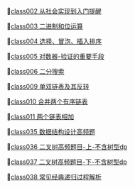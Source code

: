 :file_folder:[class002 从社会实现到入门提醒](./src-cpp/class002/)

:file_folder:[class003 二进制和位运算](./src-cpp/class003/)

:file_folder:[class004 选择、冒泡、插入排序](./src-cpp/class004/)

:file_folder:[class005 对数器-验证的重要手段](./src-cpp/class005/)

:file_folder:[class006 二分搜索](./src-cpp/class006/)

:file_folder:[class009 单双链表及其反转](./src-cpp/class009/)

:file_folder:[class010 合并两个有序链表](./src-cpp/class010/)

:file_folder:[class011 两个链表相加](./src-cpp/class011/)

:file_folder:[class035 数据结构设计高频题](./src-cpp/class035)

:file_folder:[class036 二叉树高频题目-上-不含树型dp](./src-cpp/class036)

:file_folder:[class037 二叉树高频题目-下-不含树型dp](./src-cpp/class037)

:file_folder:[class038 常见经典递归过程解析](./src-cpp/class038)
